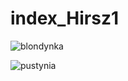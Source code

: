 # index_Hirsz1
![blondynka](https://user-images.githubusercontent.com/91156024/137022977-18a77b37-ddd3-4b38-acc2-119b4bcb6ace.gif)

![pustynia](https://user-images.githubusercontent.com/91156024/137023430-aff652be-b63c-4b12-95d3-72b587a8ba39.gif)

